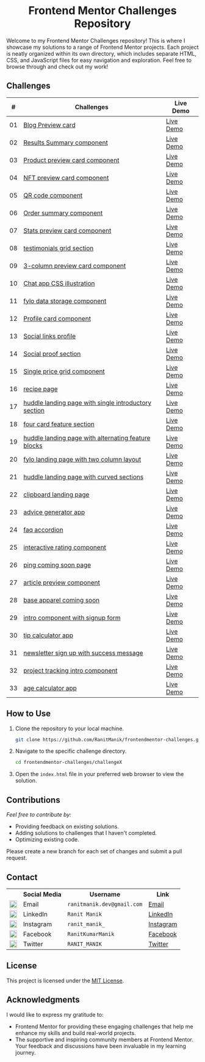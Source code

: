 <div align="center">
   <h1>Frontend Mentor Challenges Repository</h1>
</div>

Welcome to my Frontend Mentor Challenges repository! This is where I showcase my solutions to a range of Frontend Mentor
projects. Each project is neatly organized within its own directory, which includes separate HTML, CSS, and JavaScript
files for easy navigation and exploration. Feel free to browse through and check out my work!

## Challenges

| #  | Challenges                                                                                                                    | Live Demo                                                                                                                                                    |
|:--:|-------------------------------------------------------------------------------------------------------------------------------|--------------------------------------------------------------------------------------------------------------------------------------------------------------|
| 01 | [Blog Preview card](FrontendMentor01—Blog-preview-card)                                                                       | [Live Demo](https://ranitmanik.github.io/frontendmentor-challenges/FrontendMentor01%E2%80%94Blog-preview-card/index.html)                                    |
| 02 | [Results Summary component](FrontendMentor02—Results-summary-component)                                                       | [Live Demo](https://ranitmanik.github.io/frontendmentor-challenges/FrontendMentor02%E2%80%94Results-summary-component/index.html)                            |
| 03 | [Product preview card component](FrontendMentor03—Product-preview-card-component)                                             | [Live Demo](https://ranitmanik.github.io/frontendmentor-challenges/FrontendMentor03%E2%80%94Product-preview-card-component/index.html)                       |
| 04 | [NFT preview card component](FrontendMentor04—nft-preview-card-component)                                                     | [Live Demo](https://ranitmanik.github.io/frontendmentor-challenges/FrontendMentor04%E2%80%94nft-preview-card-component/index.html)                           |
| 05 | [QR code component](FrontendMentor05—QR%20code%20component)                                                                   | [Live Demo](https://ranitmanik.github.io/frontendmentor-challenges/FrontendMentor05%E2%80%94QR%20code%20component/index.html)                                |
| 06 | [Order summary component](FrontendMentor06—Order-summary-component)                                                           | [Live Demo](https://ranitmanik.github.io/frontendmentor-challenges/FrontendMentor06%E2%80%94Order-summary-component/index.html)                              |
| 07 | [Stats preview card component](FrontendMentor07—stats-preview-card-component)                                                 | [Live Demo](https://ranitmanik.github.io/frontendmentor-challenges/FrontendMentor07%E2%80%94stats-preview-card-component/index.html)                         |
| 08 | [testimonials grid section](FrontendMentor08—testimonials-grid-section)                                                       | [Live Demo](https://ranitmanik.github.io/frontendmentor-challenges/FrontendMentor08%E2%80%94testimonials-grid-section/index.html)                            |
| 09 | [3-column preview card component](FrontendMentor09—3-column-preview-card-component)                                           | [Live Demo](https://ranitmanik.github.io/frontendmentor-challenges/FrontendMentor09%E2%80%943-column-preview-card-component/index.html)                      |
| 10 | [Chat app CSS illustration](FrontendMentor10—chat-app-css-illustration)                                                       | [Live Demo](https://ranitmanik.github.io/frontendmentor-challenges/FrontendMentor10%E2%80%94chat-app-css-illustration/index.html)                            |
| 11 | [fylo data storage component](FrontendMentor11—fylo-data-storage-component)                                                   | [Live Demo](https://ranitmanik.github.io/frontendmentor-challenges/FrontendMentor11%E2%80%94fylo-data-storage-component/index.html)                          |
| 12 | [Profile card component](FrontendMentor12—profile-card-component)                                                             | [Live Demo](https://ranitmanik.github.io/frontendmentor-challenges/FrontendMentor12%E2%80%94profile-card-component/index.html)                               |
| 13 | [Social links profile](FrontendMentor13—social-links-profile)                                                                 | [Live Demo](https://ranitmanik.github.io/frontendmentor-challenges/FrontendMentor13%E2%80%94social-links-profile/index.html)                                 |
| 14 | [Social proof section](FrontendMentor14—social-proof-section)                                                                 | [Live Demo](https://ranitmanik.github.io/frontendmentor-challenges/FrontendMentor14%E2%80%94social-proof-section/index.html)                                 |
| 15 | [Single price grid component](FrontendMentor15—single-price-grid-component)                                                   | [Live Demo](https://ranitmanik.github.io/frontendmentor-challenges/FrontendMentor15%E2%80%94single-price-grid-component/index.html)                          |
| 16 | [recipe page](FrontendMentor16—recipe-page)                                                                                   | [Live Demo](https://ranitmanik.github.io/frontendmentor-challenges/FrontendMentor16%E2%80%94recipe-page/index.html)                                          |
| 17 | [huddle landing page with single introductory section](FrontendMentor17—huddle-landing-page-with-single-introductory-section) | [Live Demo](https://ranitmanik.github.io/frontendmentor-challenges/FrontendMentor17%E2%80%94huddle-landing-page-with-single-introductory-section/index.html) |
| 18 | [four card feature section](FrontendMentor18—four-card-feature-section)                                                       | [Live Demo](https://ranitmanik.github.io/frontendmentor-challenges/FrontendMentor18%E2%80%94four-card-feature-section/index.html)                            |
| 19 | [huddle landing page with alternating feature blocks](FrontendMentor19—huddle-landing-page-with-alternating-feature-blocks)   | [Live Demo](https://ranitmanik.github.io/frontendmentor-challenges/FrontendMentor19%E2%80%94huddle-landing-page-with-alternating-feature-blocks/index.html)  |
| 20 | [fylo landing page with two column layout](FrontendMentor20—fylo-landing-page-with-two-column-layout)                         | [Live Demo](https://ranitmanik.github.io/frontendmentor-challenges/FrontendMentor20—fylo-landing-page-with-two-column-layout/index.html)                     |
| 21 | [huddle landing page with curved sections](FrontendMentor21—huddle-landing-page-with-curved-sections)                         | [Live Demo](https://ranitmanik.github.io/frontendmentor-challenges/FrontendMentor21—huddle-landing-page-with-curved-sections/index.html)                     |
| 22 | [clipboard landing page](FrontendMentor22—clipboard-landing-page)                                                             | [Live Demo](https://ranitmanik.github.io/frontendmentor-challenges/FrontendMentor22—clipboard-landing-page/index.html)                                       |
| 23 | [advice generator app](FrontendMentor23—advice-generator-app)                                                                 | [Live Demo](https://ranitmanik.github.io/frontendmentor-challenges/FrontendMentor23—advice-generator-app/index.html)                                         |
| 24 | [faq accordion](FrontendMentor24—faq-accordion)                                                                               | [Live Demo](https://ranitmanik.github.io/frontendmentor-challenges/FrontendMentor24—faq-accordion/index.html)                                                |
| 25 | [interactive rating component](FrontendMentor25—interactive-rating-component)                                                 | [Live Demo](https://ranitmanik.github.io/frontendmentor-challenges/FrontendMentor25—interactive-rating-component/index.html)                                 |
| 26 | [ping coming soon page](FrontendMentor26—ping-coming-soon-page)                                                               | [Live Demo](https://ranitmanik.github.io/frontendmentor-challenges/FrontendMentor26—ping-coming-soon-page/index.html)                                        |
| 27 | [article preview component](FrontendMentor27—article-preview-component)                                                       | [Live Demo](https://ranitmanik.github.io/frontendmentor-challenges/FrontendMentor27—article-preview-component/index.html)                                    |
| 28 | [base apparel coming soon](FrontendMentor28—base-apparel-coming-soon)                                                         | [Live Demo](https://ranitmanik.github.io/frontendmentor-challenges/FrontendMentor28—base-apparel-coming-soon/index.html)                                     |
| 29 | [intro component with signup form](FrontendMentor29—intro-component-with-signup-form)                                         | [Live Demo](https://ranitmanik.github.io/frontendmentor-challenges/FrontendMentor29—intro-component-with-signup-form/index.html)                             |
| 30 | [tip calculator app](FrontendMentor30—tip-calculator-app)                                                                     | [Live Demo](https://ranitmanik.github.io/frontendmentor-challenges/FrontendMentor30—tip-calculator-app/index.html)                                           |
| 31 | [newsletter sign up with success message](FrontendMentor31—newsletter-sign-up-with-success-message)                           | [Live Demo](https://ranitmanik.github.io/frontendmentor-challenges/FrontendMentor31—newsletter-sign-up-with-success-message/index.html)                      |
| 32 | [project tracking intro component](FrontendMentor32—project-tracking-intro-component)                                         | [Live Demo](https://ranitmanik.github.io/frontendmentor-challenges/FrontendMentor32—project-tracking-intro-component/index.html)                             |
| 33 | [age calculator app](FrontendMentor33—age-calculator-app)                                                                     | [Live Demo](https://ranitmanik.github.io/frontendmentor-challenges/FrontendMentor33—age-calculator-app/index.html)                                           |

## How to Use

1. Clone the repository to your local machine.
   ```bash
   git clone https://github.com/RanitManik/frontendmentor-challenges.git
   ```

2. Navigate to the specific challenge directory.
   ```bash
   cd frontendmentor-challenges/challengeX
   ```

3. Open the `index.html` file in your preferred web browser to view the solution.

## Contributions

_Feel free to contribute by:_

- Providing feedback on existing solutions.
- Adding solutions to challenges that I haven't completed.
- Optimizing existing code.

Please create a new branch for each set of changes and submit a pull request.

## Contact

<table>
  <tr>
    <th></th>
    <th>Social Media</th>
    <th>Username</th>
    <th>Link</th>
  </tr>
  <tr>
    <td><img src="https://cdn4.iconfinder.com/data/icons/social-media-logos-6/512/112-gmail_email_mail-512.png" width="20" /></td>
    <td>Email</td>
    <td><code>ranitmanik.dev@gmail.com</code></td>
    <td><a href="mailto:ranitmanik.dev@gmail.com" target="_blank">Email</a></td>
  </tr>
  <tr>
    <td><img src="https://upload.wikimedia.org/wikipedia/commons/thumb/c/ca/LinkedIn_logo_initials.png/480px-LinkedIn_logo_initials.png" width="20" /></td>
    <td>LinkedIn</td>
    <td><code>Ranit Manik</code></td>
    <td><a href="https://www.linkedin.com/in/ranit-manik/" target="_blank">LinkedIn</a></td>
  </tr>
  <tr>
    <td><img src="https://upload.wikimedia.org/wikipedia/commons/thumb/a/a5/Instagram_icon.png/600px-Instagram_icon.png" width="20" /></td>
    <td>Instagram</td>
    <td><code>ranit_manik_</code></td>
    <td><a href="https://www.instagram.com/ranit_manik_/" target="_blank">Instagram</a></td>
  </tr>
  <tr>
    <td><img src="https://upload.wikimedia.org/wikipedia/commons/6/6c/Facebook_Logo_2023.png" width="20" /></td>
    <td>Facebook</td>
    <td><code>RanitKumarManik</code></td>
    <td><a href="https://www.facebook.com/RanitKumarManik/" target="_blank">Facebook</a></td>
  </tr>
  <tr>
    <td><img src="https://upload.wikimedia.org/wikipedia/commons/thumb/6/6f/Logo_of_Twitter.svg/512px-Logo_of_Twitter.svg.png" width="20" /></td>
    <td>Twitter</td>
    <td><code>RANIT_MANIK</code></td>
    <td><a href="https://twitter.com/RANIT_MANIK" target="_blank">Twitter</a></td>
  </tr>
</table>

## License

This project is licensed under the [MIT License](LICENSE).

## Acknowledgments

I would like to express my gratitude to:

- Frontend Mentor for providing these engaging challenges that help me enhance my skills and build real-world projects.
- The supportive and inspiring community members at Frontend Mentor. Your feedback and discussions have been invaluable
  in my learning journey.
